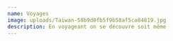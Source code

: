 ```yaml
---
name: Voyages
image: uploads/Taiwan-58b9d0fb5f9b58af5ca84819.jpg
description: En voyageant on se découvre soit même
---
```


